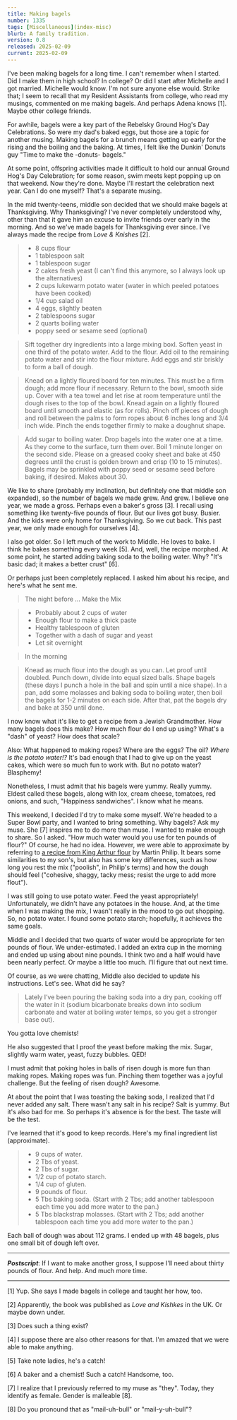 ```yaml
---
title: Making bagels
number: 1335
tags: [Miscellaneous](index-misc)
blurb: A family tradition.
version: 0.8
released: 2025-02-09
current: 2025-02-09
---
```

I've been making bagels for a long time. I can't remember when I started. Did I make them in high school? In college? Or did I start after Michelle and I got married. Michelle would know. I'm not sure anyone else would. Strike that; I seem to recall that my Resident Assistants from college, who read my musings, commented on me making bagels. And perhaps Adena knows [1]. Maybe other college friends.

For awhile, bagels were a key part of the Rebelsky Ground Hog's Day Celebrations. So were my dad's baked eggs, but those are a topic for another musing. Making bagels for a brunch means getting up early for the rising and the boiling and the baking. At times, I felt like the Dunkin' Donuts guy "Time to make the -donuts- bagels."

At some point, offspring activities made it difficult to hold our annual Ground Hog's Day Celebration; for some reason, swim meets kept popping up on that weekend. Now they're done. Maybe I'll restart the celebration next year. Can I do one myself? That's a separate musing. 

In the mid twenty-teens, middle son decided that we should make bagels at Thanksgiving. Why Thanksgiving? I've never completely understood why, other than that it gave him an excuse to invite friends over early in the morning. And so we've made bagels for Thanksgiving ever since. I've always made the recipe from _Love & Knishes_ [2].

> * 8 cups flour
> * 1 tablespoon salt
> * 1 tablespoon sugar
> * 2 cakes fresh yeast (I can't find this anymore, so I always look up the alternatives)
> * 2 cups lukewarm potato water (water in which peeled potatoes have been cooked)
> * 1/4 cup salad oil
> * 4 eggs, slightly beaten
> * 2 tablespoons sugar
> * 2 quarts boiling water
> * poppy seed or sesame seed (optional)

> Sift together dry ingredients into a large mixing boxl. Soften yeast in one third of the potato water. Add to the flour. Add oil to the remaining potato water and stir into the flour mixture. Add eggs and stir briskly to form a ball of dough.

> Knead on a lightly floured board for ten minutes. This must be a firm dough; add more flour if necessary. Return to the bowl, smooth side up. Cover with a tea towel and let rise at room temperature until the dough rises to the top of the bowl. Knead again on a lightly floured board until smooth and elastic (as for rolls). Pinch off pieces of dough and roll between the palms to form ropes about 6 inches long and 3/4 inch wide. Pinch the ends together firmly to make a doughnut shape.

> Add sugar to boiling water. Drop bagels into the water one at a time. As they come to the surface, turn them over. Boil 1 minute longer on the second side. Please on a greased cooky sheet and bake at 450 degrees until the crust is golden brown and crisp (10 to 15 minutes). Bagels may be sprinkled with poppy seed or sesame seed before baking, if desired. Makes about 30.

We like to share (probably my inclination, but definitely one that middle son expanded), so the number of bagels we made grew. And grew. I believe one year, we made a gross. Perhaps even a baker's gross [3]. I recall using something like twenty-five pounds of flour. But our lives got busy. Busier. And the kids were only home for Thanksgiving. So we cut back. This past year, we only made enough for ourselves [4].

I also got older. So I left much of the work to Middle. He loves to bake. I think he bakes something every week [5]. And, well, the recipe morphed. At some point, he started adding baking soda to the boiling water. Why? "It's basic dad; it makes a better crust" [6].

Or perhaps just been completely replaced. I asked him about his recipe, and here's what he sent me.

> The night before ... Make the Mix

> * Probably about 2 cups of water
> * Enough flour to make a thick paste
> * Healthy tablespoon of gluten
> * Together with a dash of sugar and yeast
> * Let sit overnight

> In the morning

> Knead as much flour into the dough as you can. Let proof until doubled.  Punch down, divide into equal sized balls.  Shape bagels (these days I punch a hole in the ball and spin until a nice shape).  In a pan, add some molasses and baking soda to boiling water, then boil the bagels for 1-2 minutes on each side.  After that, pat the bagels dry and bake at 350 until done.

I now know what it's like to get a recipe from a Jewish Grandmother. How many bagels does this make? How much flour do I end up using? What's a "dash" of yeast? How does that scale?

Also: What happened to making ropes? Where are the eggs? The oil? _Where is the potato water!?_ It's bad enough that I had to give up on the yeast cakes, which were so much fun to work with. But no potato water? Blasphemy!

Nonetheless, I must admit that his bagels were yummy. Really yummy. Eldest called these bagels, along with lox, cream cheese, tomatoes, red onions, and such, "Happiness sandwiches". I know what he means.

This weekend, I decided I'd try to make some myself. We're headed to a Super Bowl party, and I wanted to bring something. Why bagels? Ask my muse. She [7] inspires me to do more than muse. I wanted to make enough to share. So I asked. "How much water would you use for ten pounds of flour?" Of course, he had no idea. However, we were able to approximate by referring to [a recipe from King Arthur flour](https://www.kingarthurbaking.com/recipes/martins-bagels-recipe) by Martin Philip. It bears some similarities to my son's, but also has some key differences, such as how long you rest the mix ("poolish", in Philip's terms) and how the dough should feel ("cohesive, shaggy, tacky mess; resist the urge to add more flout").

I was still going to use potato water. Feed the yeast appropriately! Unfortunately, we didn't have any potatoes in the house. And, at the time when I was making the mix, I wasn't really in the mood to go out shopping. So, no potato water. I found some potato starch; hopefully, it achieves the same goals.

Middle and I decided that two quarts of water would be appropriate for ten pounds of flour. We under-estimated. I added an extra cup in the morning and ended up using about nine pounds. I think two and a half would have been nearly perfect. Or maybe a little too much. I'll figure that out next time.

Of course, as we were chatting, Middle also decided to update his instructions. Let's see. What did he say?

> Lately I’ve been pouring the baking soda into a dry pan, cooking off the water in it (sodium bicarbonate breaks down into sodium carbonate and water at boiling water temps, so you get a stronger base out).

You gotta love chemists! 

He also suggested that I proof the yeast before making the mix. Sugar, slightly warm water, yeast, fuzzy bubbles. QED!

I must admit that poking holes in balls of risen dough is more fun than making ropes. Making ropes was fun. Pinching them together was a joyful challenge. But the feeling of risen dough? Awesome.

At about the point that I was toasting the baking soda, I realized that I'd never added any salt. There wasn't any salt in his recipe? Salt is yummy. But it's also bad for me. So perhaps it's absence is for the best. The taste will be the test.

I've learned that it's good to keep records. Here's my final ingredient list (approximate).

> * 9 cups of water.
> * 2 Tbs of yeast.
> * 2 Tbs of sugar.
> * 1/2 cup of potato starch.
> * 1/4 cup of gluten.
> * 9 pounds of flour.
> * 5 Tbs baking soda. (Start with 2 Tbs; add another tablespoon each time you add more water to the pan.)
> * 5 Tbs blackstrap molasses. (Start with 2 Tbs; add another tablespoon each time you add more water to the pan.)

Each ball of dough was about 112 grams. I ended up with 48 bagels, plus one small bit of dough left over.

---

**_Postscript_**: If I want to make another gross, I suppose I'll need about thirty pounds of flour. And help. And much more time.

---

[1] Yup. She says I made bagels in college and taught her how, too.

[2] Apparently, the book was published as _Love and Kishkes_ in the UK. Or maybe down under.

[3] Does such a thing exist?

[4] I suppose there are also other reasons for that. I'm amazed that we were able to make anything.

[5] Take note ladies, he's a catch!

[6] A baker and a chemist! Such a catch! Handsome, too.

[7] I realize that I previously referred to my muse as "they". Today, they identify as female. Gender is malleable [8].

[8] Do you pronound that as "mail-uh-bull" or "mail-y-uh-bull"?
